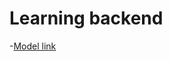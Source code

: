 # Learning backend

-[Model link](https://app.eraser.io/workspace/UBmpxmz8g0wOmz5KSGUd?origin=share)
